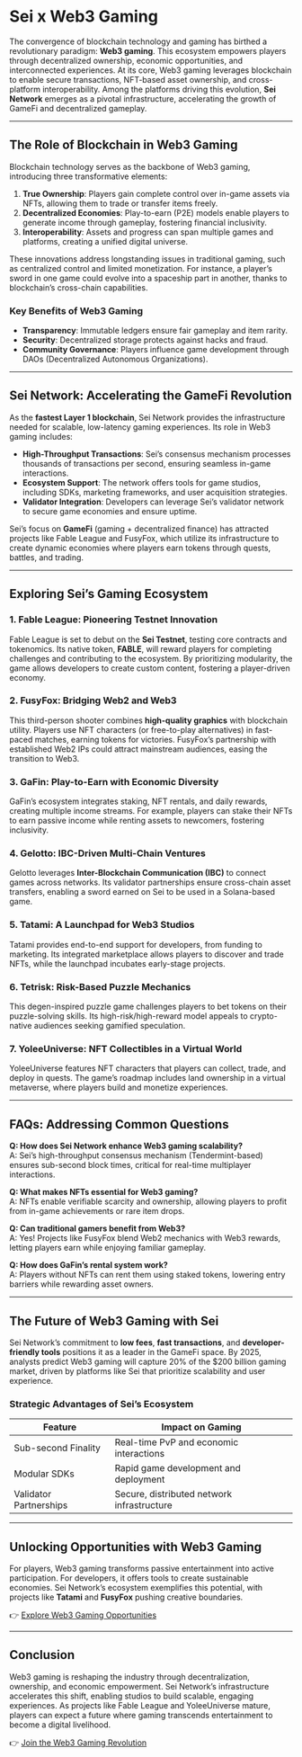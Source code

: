 # Sei x Web3 Gaming

The convergence of blockchain technology and gaming has birthed a revolutionary paradigm: **Web3 gaming**. This ecosystem empowers players through decentralized ownership, economic opportunities, and interconnected experiences. At its core, Web3 gaming leverages blockchain to enable secure transactions, NFT-based asset ownership, and cross-platform interoperability. Among the platforms driving this evolution, **Sei Network** emerges as a pivotal infrastructure, accelerating the growth of GameFi and decentralized gameplay.

---

## The Role of Blockchain in Web3 Gaming

Blockchain technology serves as the backbone of Web3 gaming, introducing three transformative elements:

1. **True Ownership**: Players gain complete control over in-game assets via NFTs, allowing them to trade or transfer items freely.
2. **Decentralized Economies**: Play-to-earn (P2E) models enable players to generate income through gameplay, fostering financial inclusivity.
3. **Interoperability**: Assets and progress can span multiple games and platforms, creating a unified digital universe.

These innovations address longstanding issues in traditional gaming, such as centralized control and limited monetization. For instance, a player’s sword in one game could evolve into a spaceship part in another, thanks to blockchain’s cross-chain capabilities.

### Key Benefits of Web3 Gaming
- **Transparency**: Immutable ledgers ensure fair gameplay and item rarity.
- **Security**: Decentralized storage protects against hacks and fraud.
- **Community Governance**: Players influence game development through DAOs (Decentralized Autonomous Organizations).

---

## Sei Network: Accelerating the GameFi Revolution

As the **fastest Layer 1 blockchain**, Sei Network provides the infrastructure needed for scalable, low-latency gaming experiences. Its role in Web3 gaming includes:

- **High-Throughput Transactions**: Sei’s consensus mechanism processes thousands of transactions per second, ensuring seamless in-game interactions.
- **Ecosystem Support**: The network offers tools for game studios, including SDKs, marketing frameworks, and user acquisition strategies.
- **Validator Integration**: Developers can leverage Sei’s validator network to secure game economies and ensure uptime.

Sei’s focus on **GameFi** (gaming + decentralized finance) has attracted projects like Fable League and FusyFox, which utilize its infrastructure to create dynamic economies where players earn tokens through quests, battles, and trading.

---

## Exploring Sei’s Gaming Ecosystem

### 1. Fable League: Pioneering Testnet Innovation
Fable League is set to debut on the **Sei Testnet**, testing core contracts and tokenomics. Its native token, **FABLE**, will reward players for completing challenges and contributing to the ecosystem. By prioritizing modularity, the game allows developers to create custom content, fostering a player-driven economy.

### 2. FusyFox: Bridging Web2 and Web3
This third-person shooter combines **high-quality graphics** with blockchain utility. Players use NFT characters (or free-to-play alternatives) in fast-paced matches, earning tokens for victories. FusyFox’s partnership with established Web2 IPs could attract mainstream audiences, easing the transition to Web3.

### 3. GaFin: Play-to-Earn with Economic Diversity
GaFin’s ecosystem integrates staking, NFT rentals, and daily rewards, creating multiple income streams. For example, players can stake their NFTs to earn passive income while renting assets to newcomers, fostering inclusivity.

### 4. Gelotto: IBC-Driven Multi-Chain Ventures
Gelotto leverages **Inter-Blockchain Communication (IBC)** to connect games across networks. Its validator partnerships ensure cross-chain asset transfers, enabling a sword earned on Sei to be used in a Solana-based game.

### 5. Tatami: A Launchpad for Web3 Studios
Tatami provides end-to-end support for developers, from funding to marketing. Its integrated marketplace allows players to discover and trade NFTs, while the launchpad incubates early-stage projects.

### 6. Tetrisk: Risk-Based Puzzle Mechanics
This degen-inspired puzzle game challenges players to bet tokens on their puzzle-solving skills. Its high-risk/high-reward model appeals to crypto-native audiences seeking gamified speculation.

### 7. YoleeUniverse: NFT Collectibles in a Virtual World
YoleeUniverse features NFT characters that players can collect, trade, and deploy in quests. The game’s roadmap includes land ownership in a virtual metaverse, where players build and monetize experiences.

---

## FAQs: Addressing Common Questions

**Q: How does Sei Network enhance Web3 gaming scalability?**  
A: Sei’s high-throughput consensus mechanism (Tendermint-based) ensures sub-second block times, critical for real-time multiplayer interactions.

**Q: What makes NFTs essential for Web3 gaming?**  
A: NFTs enable verifiable scarcity and ownership, allowing players to profit from in-game achievements or rare item drops.

**Q: Can traditional gamers benefit from Web3?**  
A: Yes! Projects like FusyFox blend Web2 mechanics with Web3 rewards, letting players earn while enjoying familiar gameplay.

**Q: How does GaFin’s rental system work?**  
A: Players without NFTs can rent them using staked tokens, lowering entry barriers while rewarding asset owners.

---

## The Future of Web3 Gaming with Sei

Sei Network’s commitment to **low fees**, **fast transactions**, and **developer-friendly tools** positions it as a leader in the GameFi space. By 2025, analysts predict Web3 gaming will capture 20% of the $200 billion gaming market, driven by platforms like Sei that prioritize scalability and user experience.

### Strategic Advantages of Sei’s Ecosystem
| Feature                | Impact on Gaming                          |
|------------------------|-------------------------------------------|
| Sub-second Finality    | Real-time PvP and economic interactions   |
| Modular SDKs           | Rapid game development and deployment     |
| Validator Partnerships | Secure, distributed network infrastructure|

---

## Unlocking Opportunities with Web3 Gaming

For players, Web3 gaming transforms passive entertainment into active participation. For developers, it offers tools to create sustainable economies. Sei Network’s ecosystem exemplifies this potential, with projects like **Tatami** and **FusyFox** pushing creative boundaries.

👉 [Explore Web3 Gaming Opportunities](https://bit.ly/okx-bonus)

---

## Conclusion

Web3 gaming is reshaping the industry through decentralization, ownership, and economic empowerment. Sei Network’s infrastructure accelerates this shift, enabling studios to build scalable, engaging experiences. As projects like Fable League and YoleeUniverse mature, players can expect a future where gaming transcends entertainment to become a digital livelihood.

👉 [Join the Web3 Gaming Revolution](https://bit.ly/okx-bonus)